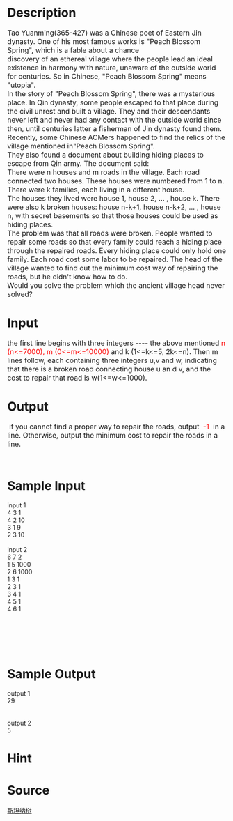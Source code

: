 
# Description

<div class="content"><p><span style="font-size: medium">Tao Yuanming(365-427) was a Chinese poet of Eastern Jin dynasty. One of his most famous works is &#34;Peach Blossom Spring&#34;, which is a fable about a chance<br/>
discovery of an ethereal village where the people lead an ideal existence in harmony with nature, unaware of the outside world for centuries. So in Chinese, &#34;Peach Blossom Spring&#34; means &#34;utopia&#34;.<br/>
In the story of &#34;Peach Blossom Spring&#34;, there was a mysterious place. In Qin dynasty, some people escaped to that place during the civil unrest and built a village. They and their descendants never left and never had any contact with the outside world since then, until centuries latter a fisherman of Jin dynasty found them.<br/>
Recently, some Chinese ACMers happened to find the relics of the village mentioned in&#34;Peach Blossom Spring&#34;.<br/>
They also found a document about building hiding places to escape from Qin army. The document said:<br/>
There were n houses and m roads in the village. Each road connected two houses. These houses were numbered from 1 to n. There were k families, each living in a different house. <br/>
The houses they lived were house 1, house 2, … , house k. There were also k broken houses: house n-k+1, house n-k+2, ... , house n, with secret basements so that those houses could be used as hiding places.<br/>
The problem was that all roads were broken. People wanted to repair some roads so that every family could reach a hiding place through the repaired roads. Every hiding place could only hold one family. Each road cost some labor to be repaired. The head of the village wanted to find out the minimum cost way of repairing the roads, but he didn&#39;t know how to do.<br/>
Would you solve the problem which the ancient village head never solved?</span></p></div>

# Input

<div class="content"><div class="panel_content"><span style="font-size: medium">the first line begins with three integers ---- the above mentioned <span style="color: #ff0000">n (n&lt;=7000), m (0&lt;=m&lt;=10000) </span>and k (1&lt;=k&lt;=5, 2k&lt;=n). Then m lines follow, each containing three integers u,v and w, indicating that there is a broken road connecting house u an d v, and the cost to repair that road is w(1&lt;=w&lt;=1000).</span></div></div>

# Output

<div class="content"><div class="panel_content"><span style="font-size: medium"> if you cannot find a proper way to repair the roads, output  <span style="color: #ff0000">-1</span>  in a line. Otherwise, output the minimum cost to repair the roads in a line.</span></div>
<div class="panel_bottom"></div>
<div class="panel_content">
<pre>	</pre>
</div></div>

# Sample Input

<div class="content"><span class="sampledata">input 1<br/>
4 3 1<br/>
4 2 10<br/>
3 1 9<br/>
2 3 10<br/>
<br/>
input 2<br/>
6 7 2<br/>
1 5 1000<br/>
2 6 1000<br/>
1 3 1<br/>
2 3 1<br/>
3 4 1<br/>
4 5 1<br/>
4 6 1<br/>
 <br/>
<br/>
 <br/>
<br/>
<br/>
</span></div>

# Sample Output

<div class="content"><span class="sampledata">output 1<br/>
29<br/>
<br/>
<br/>
output 2<br/>
5</span></div>

# Hint

<div class="content"><p></p></div>

# Source

<div class="content"><p><a href="problemset.php?search=斯坦纳树">斯坦纳树</a></p></div>

